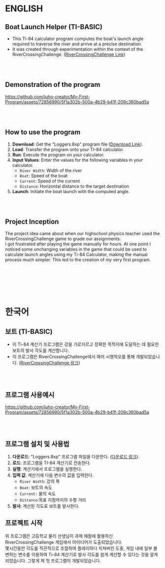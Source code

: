 # ENGLISH

## Boat Launch Helper (TI-BASIC)
* This Ti-84 calculator program computes the boat's launch angle required to traverse the river and arrive at a precise destination. <br />
* It was created through experimentation within the context of the RiverCrossingChallenge.  ([RiverCrossingChallenge Link](http://thephysicsaviary.com/Physics/Programs/Games/RiverCrossingChallenge/))

<br />
<br />

## Demonstration of the program
https://github.com/juho-creator/My-First-Program/assets/72856990/5f1a302b-500a-4b29-b41f-209c360bad5a

<br />
<br />

## How to use the program
1. **Download**: Get the "Loggers.8xp" program file ([Download Link](https://github.com/juho-creator/Ti84-BoatLaunchHelper/blob/main/Loggers.8xp)).
2. **Load**: Transfer the program onto your TI-84 calculator.
3. **Run**: Execute the program on your calculator.
4. **Input Values**: Enter the values for the following variables in your calculator.
     * `River Width`: Width of the river
     * `Boat`: Speed of the boat
     * `Current`: Speed of the current
     * `Distance`: Horizontal distance to the target destination
5. **Launch**: Initiate the boat launch with the computed angle.

<br />
<br />

## Project Inception
The project idea came about when our highschool physics teacher used the RiverCrossingChallenge game to grade our assignments.<br />
I got frustrated after playing the game manually for hours. At one point I noticed some unchanging variables in the game that could be used to calculate launch angles using my Ti-84 Calculator, making the manual process much simpler. This led to the creation of my very first program.

<br />
<br />
<br />
<br />
<br />

# 한국어

## 보트  (TI-BASIC)
* 이 Ti-84 계산기 프로그램은 강을 가로지르고 정확한 목적지에 도달하는 데 필요한 보트의 발사 각도를 계산합니다.
* 이 프로그램은 RiverCrossingChallenge에서 여러 시행착오를 통해 개발되었습니다. ([RiverCrossingChallenge 링크](http://thephysicsaviary.com/Physics/Programs/Games/RiverCrossingChallenge/))

<br />
<br />

## 프로그램 사용예시
https://github.com/juho-creator/My-First-Program/assets/72856990/5f1a302b-500a-4b29-b41f-209c360bad5a

<br />
<br />

## 프로그램 설치 및 사용법
1. **다운로드**: "Loggers.8xp" 프로그램 파일을 다운한다. ([다운로드 링크](https://github.com/juho-creator/Ti84-BoatLaunchHelper/blob/main/Loggers.8xp)).
2. **로드**: 프로그램을 TI-84 계산기로 전송한다.
3. **실행**: 계산기에서 프로그램을 실행한다.
4. **입력 값**: 계산기에 다음 변수의 값을 입력한다.
    * `River Width`: 강의 폭
    * `Boat`: 보트의 속도
    * `Current:` 물의 속도
    * `Distance`:목표 지점까지의 수평 거리
6. **발사**: 계산된 각도로 보트를 발사한다.

## 프로젝트 시작
위 프로그램은 고등학교 물리 선생님이 과제 채점에 활용하신 RiverCrossingChallenge 게임에서 아이디어가 도출되었습니다. <br />
몇시간동안 각도를 직관적으로 조절하여 플레이하다 지쳐버린 도중, 게임 내에 일부 불변하는 변수를 이용하여 Ti-84 계산기로 발사 각도를 쉽게 계산할 수 있다는 것을 알게 되었습니다. 그렇게 제 첫 프로그램이 개발되었습니다.
